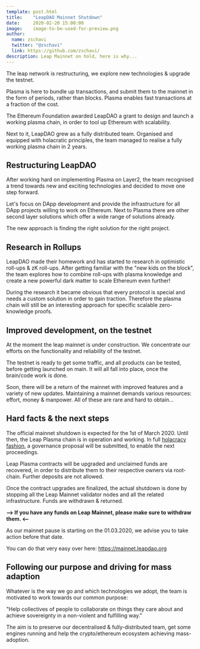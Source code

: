 ```yaml
---
template: post.html
title:    "LeapDAO Mainnet Shutdown"
date:     2020-02-20 15:00:00
image:    image-to-be-used-for-preview.png
author:
  name: zschavi
  twitter: "@zschavi"
  link: https://github.com/zschavi/
description: Leap Mainnet on hold, here is why...
---
```

The leap network is restructuring, we explore new technologies & upgrade the testnet.

Plasma is here to bundle up transactions, and submit them to the mainnet in the form of periods, rather than blocks. Plasma enables fast transactions at a fraction of the cost.

The Ethereum Foundation awarded LeapDAO a grant to design and launch a working plasma chain, in order to tool up Ethereum with scalability.

Next to it, LeapDAO grew as a fully distributed team. Organised and equipped with holacratic principles, the team managed to realise a fully working plasma chain in 2 years.

## Restructuring LeapDAO
After working hard on implementing Plasma on Layer2, the team recognised a trend towards new and exciting technologies and decided to move one step forward.

Let's focus on DApp development and provide the infrastructure for all DApp projects willing to work on Ethereum. Next to Plasma there are other second layer solutions which offer a wide range of solutions already.

The new approach is finding the right solution for the right project.

## Research in Rollups
LeapDAO made their homework and has started to research in optimistic roll-ups & zK roll-ups. After getting familiar with the "new kids on the block", the team explores how to combine roll-ups with plasma knowledge and create a new powerful dark matter to scale Ethereum even further!

During the research it became obvious that every protocol is special and needs a custom solution in order to gain traction. Therefore the plasma chain will still be an interesting approach for specific scalable zero-knowledge proofs.

## Improved development, on the testnet
At the moment the leap mainnet is under construction. We concentrate our efforts on the functionality and reliability of the testnet.

The testnet is ready to get some traffic, and all products can be tested, before getting launched on main. It will all fall into place, once the brain/code work is done.

Soon, there will be a return of the mainnet with improved features and a variety of new updates. Maintaining a mainnet demands various resources: effort, money & manpower. All of these are rare and hard to obtain...

## Hard facts & the next steps
The official mainnet shutdown is expected for the 1st of March 2020. Until then, the Leap Plasma chain is in operation and working. In full [holacracy fashion](https://leapdao.org/blog/Minimal-Viable-Governance/), a governance proposal will be submitted, to enable the next proceedings.

Leap Plasma contracts will be upgraded and unclaimed funds are recovered, in order to distribute them to their respective owners via root-chain. Further deposits are not allowed.

Once the contract upgrades are finalized, the actual shutdown is done by stopping all the Leap Mainnet validator nodes and all the related infrastructure. Funds are withdrawn & returned.

**--> If you have any funds on Leap Mainnet, please make sure to withdraw them. <--**

As our mainnet pause is starting on the 01.03.2020, we advise you to take action before that date.

You can do that very easy over here: https://mainnet.leapdao.org

## Following our purpose and driving for mass adaption
Whatever is the way we go and which technologies we adopt, the team is motivated to work towards our common purpose:

"Help collectives of people to collaborate on things they care about and achieve sovereignty in a non-violent and fulfilling way."

The aim is to preserve our decentralised & fully-distributed team, get some engines running and help the crypto/ethereum ecosystem achieving mass-adoption.